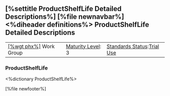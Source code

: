 \[%settitle ProductShelfLife Detailed Descriptions%\]
\[%file newnavbar%\]
&lt;%diheader definitions%&gt;
ProductShelfLife Detailed Descriptions
--------------------------------------

|                                              |                                             |                                                                                      |
|----------------------------------------------|---------------------------------------------|--------------------------------------------------------------------------------------|
| [\[%wgt phx%\]](%5B%wg%20phx%%5D) Work Group | [Maturity Level](versions.html#maturity): 3 | [Standards Status](versions.html#std-process):[Trial Use](versions.html#std-process) |

<span id="def"></span>
### ProductShelfLife

&lt;%dictionary ProductShelfLife%&gt;

\[%file newfooter%\]
